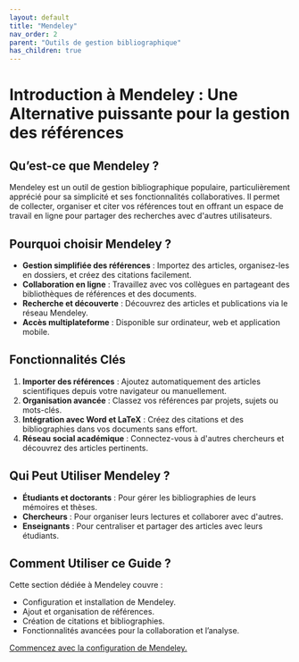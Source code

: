 ```yaml
---
layout: default
title: "Mendeley"
nav_order: 2
parent: "Outils de gestion bibliographique"
has_children: true
---
```



# Introduction à Mendeley : Une Alternative puissante pour la gestion des références

## Qu’est-ce que Mendeley ?
Mendeley est un outil de gestion bibliographique populaire, particulièrement apprécié pour sa simplicité et ses fonctionnalités collaboratives. Il permet de collecter, organiser et citer vos références tout en offrant un espace de travail en ligne pour partager des recherches avec d'autres utilisateurs.

## Pourquoi choisir Mendeley ?
- **Gestion simplifiée des références** : Importez des articles, organisez-les en dossiers, et créez des citations facilement.
- **Collaboration en ligne** : Travaillez avec vos collègues en partageant des bibliothèques de références et des documents.
- **Recherche et découverte** : Découvrez des articles et publications via le réseau Mendeley.
- **Accès multiplateforme** : Disponible sur ordinateur, web et application mobile.

## Fonctionnalités Clés
1. **Importer des références** : Ajoutez automatiquement des articles scientifiques depuis votre navigateur ou manuellement.
2. **Organisation avancée** : Classez vos références par projets, sujets ou mots-clés.
3. **Intégration avec Word et LaTeX** : Créez des citations et des bibliographies dans vos documents sans effort.
4. **Réseau social académique** : Connectez-vous à d'autres chercheurs et découvrez des articles pertinents.

## Qui Peut Utiliser Mendeley ?
- **Étudiants et doctorants** : Pour gérer les bibliographies de leurs mémoires et thèses.
- **Chercheurs** : Pour organiser leurs lectures et collaborer avec d'autres.
- **Enseignants** : Pour centraliser et partager des articles avec leurs étudiants.

## Comment Utiliser ce Guide ?
Cette section dédiée à Mendeley couvre :
- Configuration et installation de Mendeley.
- Ajout et organisation de références.
- Création de citations et bibliographies.
- Fonctionnalités avancées pour la collaboration et l’analyse.

[Commencez avec la configuration de Mendeley.](/bibliographie/mendeley/setting-up-mendeley.html)
